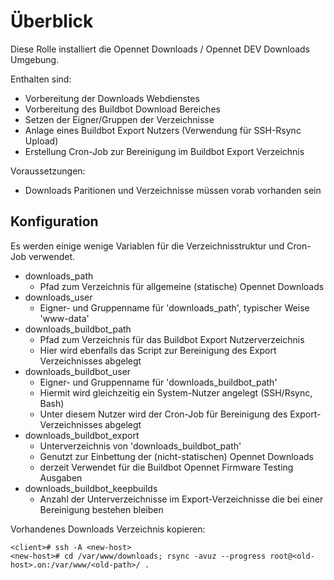 # Überblick
Diese Rolle installiert die Opennet Downloads / Opennet DEV Downloads Umgebung.

Enthalten sind:
* Vorbereitung der Downloads Webdienstes
* Vorbereitung des Buildbot Download Bereiches
* Setzen der Eigner/Gruppen der Verzeichnisse
* Anlage eines Buildbot Export Nutzers (Verwendung für SSH-Rsync Upload)
* Erstellung Cron-Job zur Bereinigung im Buildbot Export Verzeichnis

Voraussetzungen:
* Downloads Paritionen und Verzeichnisse müssen vorab vorhanden sein

## Konfiguration

Es werden einige wenige Variablen für die Verzeichnisstruktur und Cron-Job verwendet.

* downloads_path
  * Pfad zum Verzeichnis für allgemeine (statische) Opennet Downloads
* downloads_user
  * Eigner- und Gruppenname für 'downloads_path', typischer Weise 'www-data'
* downloads_buildbot_path
  * Pfad zum Verzeichnis für das Buildbot Export Nutzerverzeichnis
  * Hier wird ebenfalls das Script zur Bereinigung des Export Verzeichnisses abgelegt
* downloads_buildbot_user
  * Eigner- und Gruppenname für 'downloads_buildbot_path'
  * Hiermit wird gleichzeitig ein System-Nutzer angelegt (SSH/Rsync, Bash)
  * Unter diesem Nutzer wird der Cron-Job für Bereinigung des Export-Verzeichnisses abgelegt
* downloads_buildbot_export
  * Unterverzeichnis von 'downloads_buildbot_path'
  * Genutzt zur Einbettung der (nicht-statischen) Opennet Downloads
  * derzeit Verwendet für die Buildbot Opennet Firmware Testing Ausgaben
* downloads_buildbot_keepbuilds
  * Anzahl der Unterverzeichnisse im Export-Verzeichnisse die bei einer Bereinigung bestehen bleiben

Vorhandenes Downloads Verzeichnis kopieren:
```
<client># ssh -A <new-host>
<new-host># cd /var/www/downloads; rsync -avuz --progress root@<old-host>.on:/var/www/<old-path>/ .
```

